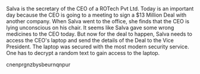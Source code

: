 Salva is the secretary of the CEO of a ROTech Pvt Ltd. Today is an important day because the CEO is going to a meeting to sign a $13 Million Deal with another company. When Salva went to the office, she finds that the CEO is lying unconscious on his chair. It seems like Salva gave some wrong medicines to the CEO today. But now for the deal to happen, Salva needs to access the CEO's laptop and send the details of the Deal to the Vice President. The laptop was secured with the most modern security service. One has to decrypt a random text to gain access to the laptop.

cnenprgnzbysbeurnqnpur

